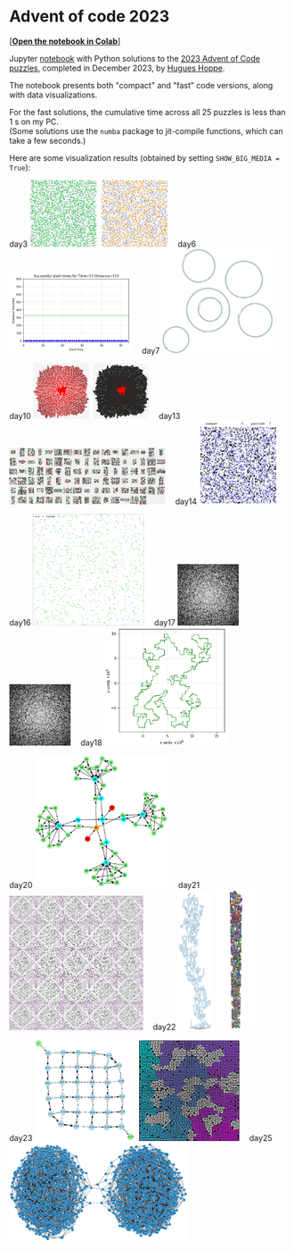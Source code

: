 # Advent of code 2023

[[**Open the notebook in Colab**]](https://colab.research.google.com/github/hhoppe/advent_of_code/blob/main/2023/advent_of_code_2023.ipynb)

Jupyter [notebook](https://github.com/hhoppe/advent_of_code/blob/main/2023/advent_of_code_2023.ipynb)
with Python solutions to the
[2023 Advent of Code puzzles](https://adventofcode.com/2023),
completed in December 2023,
by [Hugues Hoppe](http://hhoppe.com/).

The notebook presents both "compact" and "fast" code versions, along with data visualizations.

For the fast solutions, the cumulative time across all 25 puzzles is less than 1 s on my PC.<br/>
(Some solutions use the `numba` package to jit-compile functions, which can take a few seconds.)

Here are some visualization results (obtained by setting `SHOW_BIG_MEDIA = True`):

<p>
day3 <img src="results/day03a.png" width="120">&nbsp;
<img src="results/day03b.png" width="120">&emsp;
day6 <img src="results/day06.gif" width="220">&emsp;
day7 <img src="results/day07.png" width="200">
</p>

<p>
day10 <img src="results/day10a.png" width="100">&nbsp;
<img src="results/day10b.png" width="100">&emsp;
day13 <img src="results/day13.png" width="280">&emsp;
day14 <img src="results/day14.gif" width="140">
</p>

<p>
day16 <img src="results/day16a.gif" width="200">&emsp;
day17 <img src="results/day17a.gif" width="110">&nbsp;
<img src="results/day17b.gif" width="110">&emsp;
day18 <img src="results/day18b.png" width="220">
</p>

<p>
day20 <img src="results/day20.png" width="240">&emsp;
day21 <img src="results/day21a.gif" width="240">&emsp;
day22 <img src="results/day22a.png" width="60">&nbsp;
<img src="results/day22b.gif" width="72">
</p>

<p>
day23 <img src="results/day23d.png" width="180">&nbsp;
<img src="results/day23b.png" width="180">&emsp;
day25 <img src="results/day25.png" width="320">
</p>
